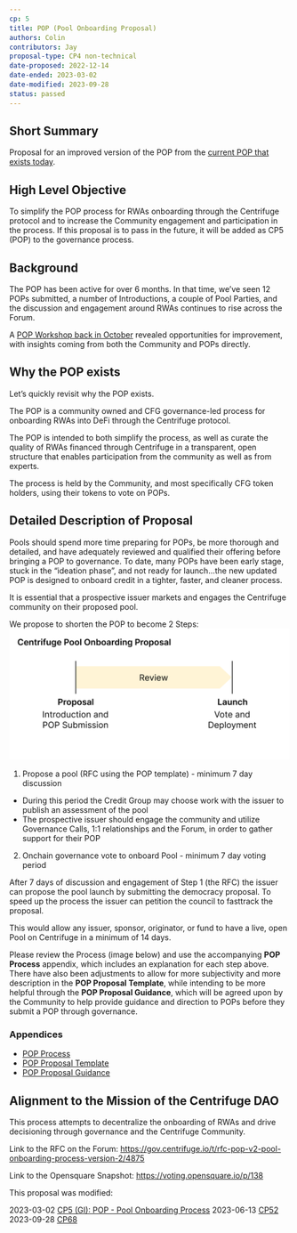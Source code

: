 ```yaml
---
cp: 5
title: POP (Pool Onboarding Proposal)
authors: Colin
contributors: Jay
proposal-type: CP4 non-technical
date-proposed: 2022-12-14
date-ended: 2023-03-02
date-modified: 2023-09-28
status: passed
---
```


## Short Summary
Proposal for an improved version of the POP from the [current POP that exists today](https://gov.centrifuge.io/t/introducing-the-pool-onboarding-proposal-pop/3846).

## High Level Objective
To simplify the POP process for RWAs onboarding through the Centrifuge protocol and to increase the Community engagement and participation in the process. If this proposal is to pass in the future, it will be added as CP5 (POP) to the governance process.

## Background
The POP has been active for over 6 months. In that time, we’ve seen 12 POPs submitted, a number of Introductions, a couple of Pool Parties, and the discussion and engagement around RWAs continues to rise across the Forum.

A [POP Workshop back in October](https://gov.centrifuge.io/t/the-pop-workshop-what-s-next-for-the-pool-onboarding-proposal/4665) revealed opportunities for improvement, with insights coming from both the Community and POPs directly.

## Why the POP exists
Let’s quickly revisit why the POP exists.

The POP is a community owned and CFG governance-led process for onboarding RWAs into DeFi through the Centrifuge protocol.

The POP is intended to both simplify the process, as well as curate the quality of RWAs financed through Centrifuge in a transparent, open structure that enables participation from the community as well as from experts.

The process is held by the Community, and most specifically CFG token holders, using their tokens to vote on POPs.

## Detailed Description of Proposal
Pools should spend more time preparing for POPs, be more thorough and detailed, and have adequately reviewed and qualified their offering before bringing a POP to governance. To date, many POPs have been early stage, stuck in the “ideation phase”, and not ready for launch...the new updated POP is designed to onboard credit in a tighter, faster, and cleaner process.

It is essential that a prospective issuer markets and engages the Centrifuge community on their proposed pool.

We propose to shorten the POP to become 2 Steps:
![](../CP5/Appendices/popv3s.png)

1. Propose a pool (RFC using the POP template) - minimum 7 day discussion

* During this period the Credit Group may choose work with the issuer to publish an assessment of the pool
* The prospective issuer should engage the community and utilize Governance Calls, 1:1 relationships and the Forum, in order to gather support for their POP

2. Onchain governance vote to onboard Pool - minimum 7 day voting period 

After 7 days of discussion and engagement of Step 1 (the RFC) the issuer can propose the pool launch by submitting the democracy proposal. To speed up the process the issuer can petition the council to fasttrack the proposal.

This would allow any issuer, sponsor, originator, or fund to have a live, open Pool on Centrifuge in a minimum of 14 days.

Please review the Process (image below) and use the accompanying **POP Process** appendix, which includes an explanation for each step above. There have also been adjustments to allow for more subjectivity and more description in the **POP Proposal Template**, while intending to be more helpful through the **POP Proposal Guidance**, which will be agreed upon by the Community to help provide guidance and direction to POPs before they submit a POP through governance.


### Appendices
* [POP Process](../CP5/Appendices/process.md)
* [POP Proposal Template](../CP5/Appendices/proposal-template.md)
* [POP Proposal Guidance](../CP5/Appendices/proposal-guidance.md)

## Alignment to the Mission of the Centrifuge DAO
This process attempts to decentralize the onboarding of RWAs and drive decisioning through governance and the Centrifuge Community.

Link to the RFC on the Forum: https://gov.centrifuge.io/t/rfc-pop-v2-pool-onboarding-process-version-2/4875

Link to the Opensquare Snapshot: https://voting.opensquare.io/p/138

This proposal was modified:

2023-03-02 [CP5 (GI): POP - Pool Onboarding Process](https://voting.opensquare.io/p/121)
2023-06-13 [CP52](https://github.com/centrifuge/cps/blob/main/cps/CP52.md) 
2023-09-28 [CP68](https://github.com/centrifuge/cps/blob/main/cps/CP68/CP68.md)  
